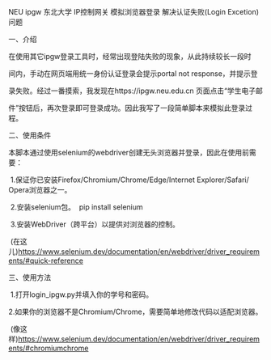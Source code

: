 NEU ipgw 东北大学 IP控制网关 模拟浏览器登录 解决认证失败(Login Excetion)问题

一、介绍

​    在使用其它ipgw登录工具时，经常出现登陆失败的现象，从此持续较长一段时

间内，手动在网页端用统一身份认证登录会提示portal not response，并提示登

录失败。经过一番摸索，我发现在https://ipgw.neu.edu.cn 页面点击“学生电子邮

件”按钮后，再次登录即可登录成功。因此我写了一段简单脚本来模拟此登录过程。



二、使用条件

​    本脚本通过使用selenium的webdriver创建无头浏览器并登录，因此在使用前需要：

​    1.保证你已安装Firefox/Chromium/Chrome/Edge/Internet Explorer/Safari/
Opera浏览器之一。

​    2.安装selenium包。
​      pip install selenium

​    3.安装WebDriver（跨平台）以提供对浏览器的控制。

​      (在这儿)https://www.selenium.dev/documentation/en/webdriver/driver_requirements/#quick-reference



三、使用方法

​    1.打开login_ipgw.py并填入你的学号和密码。

​    2.如果你的浏览器不是Chromium/Chrome，需要简单地修改代码以适配浏览器。

​      (像这样)https://www.selenium.dev/documentation/en/webdriver/driver_requirements/#chromiumchrome
